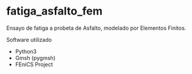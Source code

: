 # fatiga_asfalto_fem
Ensayo de fatiga a probeta de Asfalto, modelado por Elementos Finitos.

Software utilizado
  - Python3
  - Gmsh (pygmsh)
  - FEniCS Project
